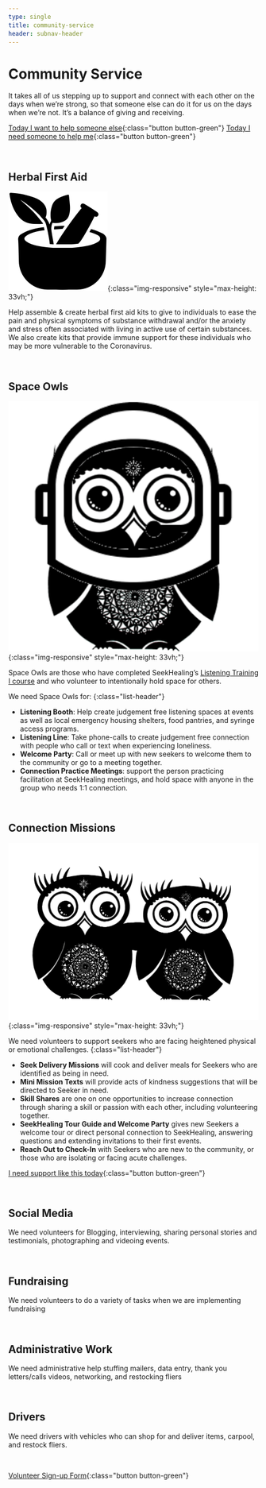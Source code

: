 ```yaml
---
type: single
title: community-service
header: subnav-header
---
```


# **Community Service**

It takes all of us stepping up to support and connect with each other on the days when we’re strong, so that someone else can do it for us on the days when we’re not. It’s a balance of giving and receiving.

[Today I want to help someone else](https://form.jotform.com/200375804511043){:class="button button-green"}
[Today I need someone to help me](https://form.jotform.com/201945583479064){:class="button button-green"}

<br>

## Herbal First Aid

![](/assets/images/herbal-first-aid.png){:class="img-responsive" style="max-height: 33vh;"}

Help assemble & create herbal first aid kits to give to individuals to ease the pain and physical symptoms of substance withdrawal and/or the anxiety and stress often associated with living in active use of certain substances. We also create kits that provide immune support for these individuals who may be more vulnerable to the Coronavirus.

<br>

## Space Owls

![](/assets/images/space-owl.png){:class="img-responsive" style="max-height: 33vh;"}

Space Owls are those who have completed SeekHealing’s [Listening Training I course](/listening-training) and who volunteer to intentionally hold space for others.

We need Space Owls for:
{:class="list-header"}

- **Listening Booth**: Help create judgement free listening spaces at events as well as local emergency housing shelters, food pantries, and syringe access programs.
- **Listening Line**: Take phone-calls to create judgement free connection with people who call or text when experiencing loneliness.
- **Welcome Party**: Call or meet up with new seekers to welcome them to the community or go to a meeting together.
- **Connection Practice Meetings**: support the person practicing facilitation at SeekHealing meetings, and hold space with anyone in the group who needs 1:1 connection.

<br>

## Connection Missions

![](/assets/images/pair-of-owls.png){:class="img-responsive" style="max-height: 33vh;"}


We need volunteers to support seekers who are facing heightened physical or emotional challenges.
{:class="list-header"}

- **Seek Delivery Missions** will cook and deliver meals for Seekers who are identified as being in need.
- **Mini Mission Texts** will provide acts of kindness suggestions that will be directed to Seeker in need.
- **Skill Shares** are one on one opportunities to increase connection through sharing a skill or passion with each other, including volunteering together.
- **SeekHealing Tour Guide and Welcome Party** gives new Seekers a welcome tour or direct personal connection to SeekHealing, answering questions and extending invitations to their first events.
- **Reach Out to Check-In** with Seekers who are new to the community, or those who are isolating or facing acute challenges.

[I need support like this today](https://form.jotform.com/201945583479064){:class="button button-green"}

<br>

## Social Media
We need volunteers for Blogging, interviewing, sharing personal stories and testimonials, photographing and videoing events.

<br>

## Fundraising
We need volunteers to do a variety of tasks when we are implementing fundraising

<br>

## Administrative Work
We need administrative help stuffing mailers, data entry, thank you letters/calls videos, networking, and restocking fliers

<br>

## Drivers
We need drivers with vehicles who can shop for and deliver items, carpool, and  restock fliers.

<br>

[Volunteer Sign-up Form](https://form.jotform.com/200375804511043){:class="button button-green"}
